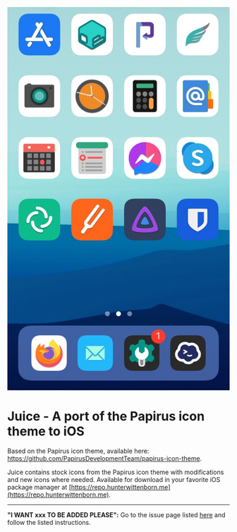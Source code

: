 ![demo-image](https://raw.githubusercontent.com/hwittenborn/Juice/main/demo-image.jpeg)

# Juice - A port of the Papirus icon theme to iOS

Based on the Papirus icon theme, available here: https://github.com/PapirusDevelopmentTeam/papirus-icon-theme.

Juice contains stock icons from the Papirus icon theme with modifications and new icons where needed.
Available for download in your favorite iOS package manager at [https://repo.hunterwittenborn.me](https://repo.hunterwittenborn.me).

---

**"I WANT xxx TO BE ADDED PLEASE":**
Go to the issue page listed [here](https://github.com/hwittenborn/juice/issues/1) and follow the listed instructions.
